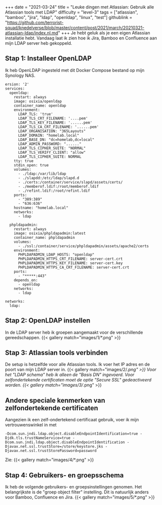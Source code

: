 +++
date = "2021-03-24"
title = "Leuke dingen met Atlassian: Gebruik alle Atlassian tools met LDAP"
difficulty = "level-3"
tags = ["atlassian", "bamboo", "jira", "ldap", "openldap", "linux", "test"]
githublink = "https://github.com/terrorist-squad/knedelverse/blob/master/content/post/2021/march/20210321-atlassian-ldap/index.nl.md"
+++
Je hebt geluk als je een eigen Atlassian installatie hebt. Vandaag laat ik zien hoe ik Jira, Bamboo en Confluence aan mijn LDAP server heb gekoppeld.
## Stap 1: Installeer OpenLDAP
Ik heb OpenLDAP ingesteld met dit Docker Compose bestand op mijn Synology NAS.
```
ersion: '2'
services:
  openldap:
    restart: always
    image: osixia/openldap
    container_name: openldap
    environment:
      LDAP_TLS: 'true'
      LDAP_TLS_CRT_FILENAME: '....pem'
      LDAP_TLS_KEY_FILENAME: '......pem'
      LDAP_TLS_CA_CRT_FILENAME: '......pem'
      LDAP_ORGANISATION: "365Layouts"
      LDAP_DOMAIN: "homelab.local"
      LDAP_BASE_DN: "dc=homelab,dc=local"
      LDAP_ADMIN_PASSWORD: "......"
      LDAP_TLS_CIPHER_SUITE: "NORMAL"
      LDAP_TLS_VERIFY_CLIENT: "allow"
      LDAP_TLS_CIPHER_SUITE: NORMAL
    tty: true
    stdin_open: true
    volumes:
      - ./ldap:/var/lib/ldap
      - ./slapdd:/etc/ldap/slapd.d
      - ./certs:/container/service/slapd/assets/certs/
      - ./memberof.ldif:/root/memberof.ldif
      - ./refint.ldif:/root/refint.ldif
    ports:
      - "389:389"
      - "636:636"
    hostname: "homelab.local"
    networks:
      - ldap

  phpldapadmin:
    restart: always
    image: osixia/phpldapadmin:latest
    container_name: phpldapadmin
    volumes:
      - ./ssl:/container/service/phpldapadmin/assets/apache2/certs
    environment:
      PHPLDAPADMIN_LDAP_HOSTS: "openldap"
      PHPLDAPADMIN_HTTPS_CRT_FILENAME: server-cert.crt
      PHPLDAPADMIN_HTTPS_KEY_FILENAME: server-cert.key
      PHPLDAPADMIN_HTTPS_CA_CRT_FILENAME: server-cert.crt
    ports:
      - "*****:443"
    depends_on:
      - openldap
    networks:
      - ldap

networks:
  ldap:

```

## Stap 2: OpenLDAP instellen
In de LDAP server heb ik groepen aangemaakt voor de verschillende gereedschappen.
{{< gallery match="images/1/*.png" >}}

## Stap 3: Atlassian tools verbinden
De setup is hetzelfde voor alle Atlassian tools. Ik voer het IP adres en de poort van mijn LDAP server in.
{{< gallery match="images/2/*.png" >}}
Voor het "LDAP schema" heb ik alleen de "Basis DN" ingevoerd. Voor zelfondertekende certificaten moet de optie "Secure SSL" gedeactiveerd worden.
{{< gallery match="images/3/*.png" >}}

## Andere speciale kenmerken van zelfondertekende certificaten
Aangezien ik een zelf-ondertekend certificaat gebruik, voer ik mijn vertrouwenswinkel in met
```
-Dcom.sun.jndi.ldap.object.disableEndpointIdentification=true -Djdk.tls.trustNameService=true -Dcom.sun.jndi.ldap.object.disableEndpointIdentification -Djavax.net.ssl.trustStore=/store/keystore.jks -Djavax.net.ssl.trustStorePassword=password

```
Zie:
{{< gallery match="images/4/*.png" >}}

## Stap 4: Gebruikers- en groepsschema
Ik heb de volgende gebruikers- en groepsinstellingen genomen. Het belangrijkste is de "groep object filter" instelling. Dit is natuurlijk anders voor Bamboo, Confluence en Jira.
{{< gallery match="images/5/*.png" >}}
